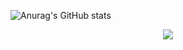 <img align="center">![Anurag's GitHub stats](https://github-stats-pi-eosin.vercel.app/api?username=rohith033&show_icons=true&theme=radical)</img>
<p align="center">
  <a href="https://skillicons.dev">
    <img src="https://skillicons.dev/icons?i=cpp,python,pytorch,tensorflow,html,css,react,js,mysql,postgres" />
  </a>
</p>




